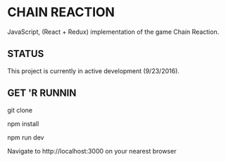# CHAIN REACTION

JavaScript, (React + Redux) implementation of the game Chain Reaction.

## STATUS
This project is currently in active development (9/23/2016).

## GET 'R RUNNIN

git clone <this repo>

npm install

npm run dev

Navigate to http://localhost:3000 on your nearest browser
